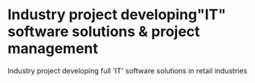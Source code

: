 # Industry project developing"IT" software solutions & project management
Industry project developing full 'IT' software solutions in retail industries

